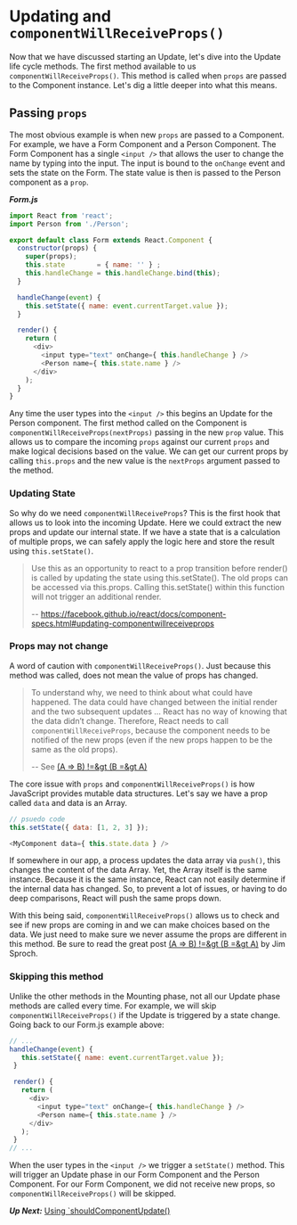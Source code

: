 # Updating and `componentWillReceiveProps()`
 Now that we have discussed starting an Update, let's dive into the Update life cycle methods. The first method available to us `componentWillReceiveProps()`. This method is called when `props` are passed to the Component instance. Let's dig a little deeper into what this means.
 
 ## Passing `props`
 The most obvious example is when new `props` are passed to a Component. For example, we have a Form Component and a Person Component. The Form Component has a single `<input />` that allows the user to change the name by typing into the input. The input is bound to the `onChange` event and sets the state on the Form. The state value is then is passed to the Person component as a `prop`.
  
***Form.js***
```javascript
import React from 'react';
import Person from './Person';

export default class Form extends React.Component {
  constructor(props) {
    super(props);
    this.state        = { name: '' } ;
    this.handleChange = this.handleChange.bind(this);
  }

  handleChange(event) {
    this.setState({ name: event.currentTarget.value });
  }

  render() {
    return (
      <div>
        <input type="text" onChange={ this.handleChange } />
        <Person name={ this.state.name } />
      </div>
    );
  }
}
```

 Any time the user types into the `<input />` this begins an Update for the Person component. The first method called on the Component is `componentWillReceiveProps(nextProps)` passing in the new `prop` value. This allows us to compare the incoming `props` against our current `props` and make logical decisions based on the value. We can get our current props by calling `this.props` and the new value is the `nextProps` argument passed to the method.
 
### Updating State
 So why do we need `componentWillReceiveProps`? This is the first hook that allows us to look into the incoming Update. Here we could extract the new props and update our internal state. If we have a state that is a calculation of multiple props, we can safely apply the logic here and store the result using `this.setState()`.
 
> Use this as an opportunity to react to a prop transition before render() is called by updating the state using this.setState(). The old props can be accessed via this.props. Calling this.setState() within this function will not trigger an additional render.
> 
> -- https://facebook.github.io/react/docs/component-specs.html#updating-componentwillreceiveprops


### Props may not change
 A word of caution with `componentWillReceiveProps()`. Just because this method was called, does not mean the value of props has changed.
  
> To understand why, we need to think about what could have happened. The data could have changed between the initial render and the two subsequent updates ... React has no way of knowing that the data didn’t change. Therefore, React needs to call `componentWillReceiveProps`, because the component needs to be notified of the new props (even if the new props happen to be the same as the old props).
>  
>  -- See [(A =&gt; B) !=&gt (B =&gt A)](https://facebook.github.io/react/blog/2016/01/08/A-implies-B-does-not-imply-B-implies-A.html) 

The core issue with `props` and `componentWillReceiveProps()` is how JavaScript provides mutable data structures. Let's say we have a prop called `data` and data is an Array. 

```javascript
// psuedo code
this.setState({ data: [1, 2, 3] });

<MyComponent data={ this.state.data } />
```

If somewhere in our app, a process updates the data array via `push()`, this changes the content of the data Array. Yet, the Array itself is the same instance. Because it is the same instance, React can not easily determine if the internal data has changed. So, to prevent a lot of issues, or having to do deep comparisons, React will push the same props down.

With this being said, `componentWillReceiveProps()` allows us to check and see if new props are coming in and we can make choices based on the data. We just need to make sure we never assume the props are different in this method. Be sure to read the great post [(A =&gt; B) !=&gt (B =&gt A)](https://facebook.github.io/react/blog/2016/01/08/A-implies-B-does-not-imply-B-implies-A.html) by Jim Sproch.

### Skipping this method
 Unlike the other methods in the Mounting phase, not all our Update phase methods are called every time. For example, we will skip `componentWillReceiveProps()` if the Update is triggered by a state change. Going back to our Form.js example above:
 
 ```javascript
 // ...
 handleChange(event) {
    this.setState({ name: event.currentTarget.value });
  }

  render() {
    return (
      <div>
        <input type="text" onChange={ this.handleChange } />
        <Person name={ this.state.name } />
      </div>
    );
  }
// ...
 ```

When the user types in the `<input />` we trigger a `setState()` method. This will trigger an Update phase in our Form Component and the Person Component. For our Form Component, we did not receive new props, so `componentWillReceiveProps()` will be skipped.

***Up Next:*** [Using `shouldComponentUpdate()](using_should_component_update.md)
